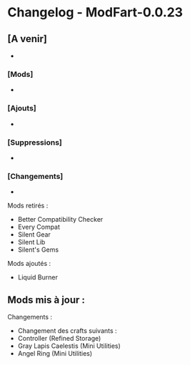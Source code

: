 # Changelog - ModFart-0.0.23

## [A venir]
- 

### [Mods]
- 

### [Ajouts]
- 

### [Suppressions]
- 

### [Changements]
- 

Mods retirés :
- Better Compatibility Checker
- Every Compat
- Silent Gear
- Silent Lib
- Silent's Gems

Mods ajoutés :
- Liquid Burner

Mods mis à jour :
- 

Changements :
- Changement des crafts suivants :
 - Controller (Refined Storage)
 - Gray Lapis Caelestis (Mini Utilities)
 - Angel Ring (Mini Utilities)